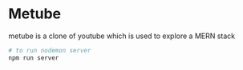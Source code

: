 # Metube
metube is a clone of youtube which is used to explore a MERN stack

```bash
# to run nodemon server
npm run server
```
